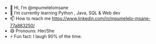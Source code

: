 - 👋 Hi, I’m @mpumelelomsane
- 🌱 I’m currently learning Python , Java, SQL & Web dev
- 📫 How to reach me https://www.linkedin.com/in/mpumelelo-msane-77a883250/
- 😄 Pronouns: Her/She
- ⚡ Fun fact: I laugh 90% of the time.

<!---
mpumelelomsane/mpumelelomsane is a ✨ special ✨ repository because its `README.md` (this file) appears on your GitHub profile.
You can click the Preview link to take a look at your changes.
--->
